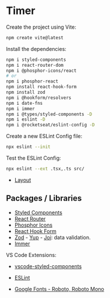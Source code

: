 # Timer

Create the project using Vite:
```sh
npm create vite@latest
```

Install the dependencies:
```sh
npm i styled-components
npm i react-router-dom
npm i @phosphor-icons/react
# or
npm i phosphor-react
npm install react-hook-form
npm install zod
npm i @hookform/resolvers
npm i date-fns
npm i immer
npm i @types/styled-components -D
npm i eslint -D
npm i @rocketseat/eslint-config -D
```

Create a new ESLint Config file:
```sh
npx eslint --init
```

Test the ESLint Config:
```sh
npx eslint --ext .tsx,.ts src/
```

- [Layout](https://www.figma.com/design/vH0qteueRPpQmvnhHvzqLH/Ignite-Timer?t=6Ve5KA0TGqEvjcOq-0)


## Packages / Libraries
- [Styled Components](https://styled-components.com/)
- [React Router](https://reactrouter.com/en/main)
- [Phosphor Icons](https://github.com/phosphor-icons/react)
- [React Hook Form](https://react-hook-form.com/) 
- [Zod](https://zod.dev/) - [Yup](https://github.com/jquense/yup) - [Joi](https://joi.dev/): data validation.
- [Immer](https://immerjs.github.io/immer/)

VS Code Extensions:
- [vscode-styled-components](https://marketplace.visualstudio.com/items?itemName=styled-components.vscode-styled-components)
- [ESLint](https://marketplace.visualstudio.com/items?itemName=dbaeumer.vscode-eslint)


- [Google Fonts - Roboto, Roboto Mono](https://fonts.google.com/specimen/Roboto+Mono?query=roboto+mono)